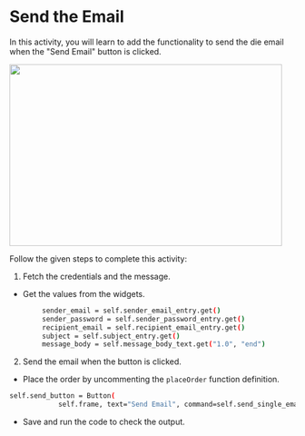 Send the Email
===========================


In this activity, you will learn to add the functionality to send the die email when the "Send Email" button is clicked.


<img src= "https://s3.amazonaws.com/media-p.slid.es/uploads/1525749/images/10905315/pasted-from-clipboard.png" width = "480" height = "320">




Follow the given steps to complete this activity:


1. Fetch the credentials and the message.
* Get the values from the widgets.
~~~sh
        sender_email = self.sender_email_entry.get()
        sender_password = self.sender_password_entry.get()
        recipient_email = self.recipient_email_entry.get()
        subject = self.subject_entry.get()
        message_body = self.message_body_text.get("1.0", "end")
~~~


2. Send the email when the button is clicked. 
* Place the order by uncommenting the `placeOrder` function definition.
~~~sh
self.send_button = Button(
            self.frame, text="Send Email", command=self.send_single_email)
~~~
* Save and run the code to check the output.
